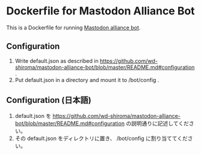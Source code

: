 # Dockerfile for Mastodon Alliance Bot

This is a Dockerfile for running [Mastodon alliance bot](https://github.com/wd-shiroma/mastodon-alliance-bot).

## Configuration
1. Write default.json as described in https://github.com/wd-shiroma/mastodon-alliance-bot/blob/master/README.md#configuration .
2. Put default.json in a directory and mount it to /bot/config .

## Configuration (日本語)
1. default.json を https://github.com/wd-shiroma/mastodon-alliance-bot/blob/master/README.md#configuration の説明通りに記述してください。
2. その default.json をディレクトリに置き、 /bot/config に割り当ててください。

